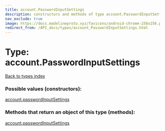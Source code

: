 ```yaml
---
title: account.PasswordInputSettings
description: constructors and methods of type account.PasswordInputSettings
nav_exclude: true
image: https://docs.madelineproto.xyz/favicons/android-chrome-256x256.png
redirect_from: /API_docs/types/account_PasswordInputSettings.html
---
```

# Type: account.PasswordInputSettings
[Back to types index](index.html)



### Possible values (constructors):

[account.passwordInputSettings](/API_docs/constructors/account.passwordInputSettings.html)  



### Methods that return an object of this type (methods):



[account.passwordInputSettings](/API_docs/constructors/account.passwordInputSettings.html)  

